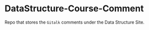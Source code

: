 # DataStructure-Course-Comment

Repo that stores the `Gitalk` comments under the Data Structure Site.
